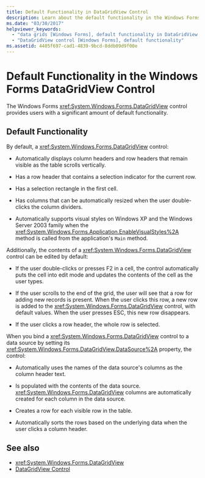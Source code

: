 ```yaml
---
title: Default Functionality in DataGridView Control
description: Learn about the default functionality in the Windows Forms DataGridView control, which is able to be edited by default.
ms.date: "03/30/2017"
helpviewer_keywords: 
  - "data grids [Windows Forms], default functionality in DataGridView control"
  - "DataGridView control [Windows Forms], default functionality"
ms.assetid: 4405f697-cad1-4839-9bcd-8ddb09d9f00e
---
```

# Default Functionality in the Windows Forms DataGridView Control

The Windows Forms <xref:System.Windows.Forms.DataGridView> control provides users with a significant amount of default functionality.  
  
## Default Functionality  

 By default, a <xref:System.Windows.Forms.DataGridView> control:  
  
- Automatically displays column headers and row headers that remain visible as the table scrolls vertically.  
  
- Has a row header that contains a selection indicator for the current row.  
  
- Has a selection rectangle in the first cell.  
  
- Has columns that can be automatically resized when the user double-clicks the column dividers.  
  
- Automatically supports visual styles on Windows XP and the Windows Server 2003 family when the <xref:System.Windows.Forms.Application.EnableVisualStyles%2A> method is called from the application's `Main` method.  
  
 Additionally, the contents of a <xref:System.Windows.Forms.DataGridView> control can be edited by default:  
  
- If the user double-clicks or presses F2 in a cell, the control automatically puts the cell into edit mode and updates the contents of the cell as the user types.  
  
- If the user scrolls to the end of the grid, the user will see that a row for adding new records is present. When the user clicks this row, a new row is added to the <xref:System.Windows.Forms.DataGridView> control, with default values. When the user presses ESC, this new row disappears.  
  
- If the user clicks a row header, the whole row is selected.  
  
 When you bind a <xref:System.Windows.Forms.DataGridView> control to a data source by setting its <xref:System.Windows.Forms.DataGridView.DataSource%2A> property, the control:  
  
- Automatically uses the names of the data source's columns as the column header text.  
  
- Is populated with the contents of the data source. <xref:System.Windows.Forms.DataGridView> columns are automatically created for each column in the data source.  
  
- Creates a row for each visible row in the table.  
  
- Automatically sorts the rows based on the underlying data when the user clicks a column header.  
  
## See also

- <xref:System.Windows.Forms.DataGridView>
- [DataGridView Control](datagridview-control-windows-forms.md)
